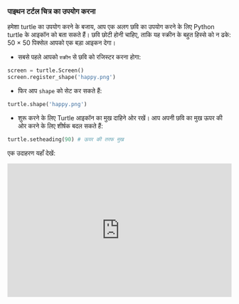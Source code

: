 ### पाइथन टर्टल चित्र का उपयोग करना

हमेशा turtle का उपयोग करने के बजाय, आप एक अलग छवि का उपयोग करने के लिए Python turtle के आइकॉन को बता सकते हैं। छवि छोटी होनी चाहिए, ताकि यह स्क्रीन के बहुत हिस्से को न ढके: 50 × 50 पिक्सेल आपको एक बड़ा आइकन देगा।

+ सबसे पहले आपको `स्क्रीन` से छवि को रजिस्टर करना होगा:

```python
screen = turtle.Screen()
screen.register_shape('happy.png') 
```

+ फिर आप `shape` को सेट कर सकते हैं:

```python
turtle.shape('happy.png')
```

+ शुरू करने के लिए Turtle आइकॉन का मुख दाहिने ओर रखें। आप अपनी छवि का मुख ऊपर की ओर करने के लिए शीर्षक बदल सकते हैं:

```python
turtle.setheading(90) # ऊपर की तरफ मुख
```

एक उदाहरण यहाँ देखें: 
<iframe src="https://trinket.io/embed/python/8ae1d98673?start=result" width="100%" height="300" frameborder="0" marginwidth="0" marginheight="0" allowfullscreen mark="crwd-mark"></iframe>